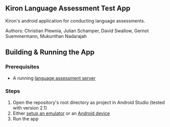 ## Kiron Language Assessment Test App

Kiron's android application for conducting language assessments.

Authors: Christian Plewnia, Julian Schamper, David Swallow, Gernot Suemmermann, Mukunthan Nadarajah

## Building & Running the App

### Prerequisites

* A running [language assessment server](https://github.com/kironuniversity/language-test-android-server)

### Steps

1. Open the repository's root directory as project in Android Studio (tested with version 2.1)
2. Either [setup an emulator](http://developer.android.com/tools/devices/emulator.html) or an [Android device](http://developer.android.com/tools/device.html)
3. Run the app
